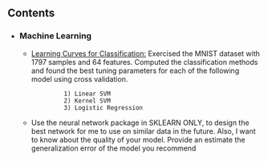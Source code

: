 ## Contents

 * ### Machine Learning
     * [Learning Curves for Classification:](https://github.com/Abishek9799/Projects-Python/blob/master/learning%20curves%20for%20classification%20using%20MNIST%20dataset.ipynb) Exercised the MNIST dataset with 1797 samples and 64 features. Computed the classification methods and found the best tuning parameters for each of the following model using cross validation.
                    
                    1) Linear SVM
                    2) Kernel SVM
                    3) Logistic Regression
 
    - Use the neural network package in SKLEARN ONLY, to design the best network for me to use on similar data in the future. Also, I want to know about the quality of your model. Provide an estimate the generalization error of the model you recommend

<!--
**Abishek9799/Abishek9799** is a ✨ _special_ ✨ repository because its `README.md` (this file) appears on your GitHub profile.

Here are some ideas to get you started:

- 🔭 I’m currently working on ...
- 🌱 I’m currently learning ...
- 👯 I’m looking to collaborate on ...
- 🤔 I’m looking for help with ...
- 💬 Ask me about ...
- 📫 How to reach me: ...
- 😄 Pronouns: ...
- ⚡ Fun fact: ...
-->
